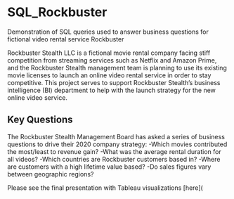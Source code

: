 # SQL_Rockbuster
Demonstration of SQL queries used to answer business questions for fictional video rental service Rockbuster 

Rockbuster Stealth LLC is a fictional movie rental company facing stiff competition from streaming services such as Netflix and Amazon Prime,
and the Rockbuster Stealth management team is planning to use its existing movie licenses to launch an online video rental service in order to stay competitive. 
This project serves to support Rockbuster Stealth’s business intelligence (BI) department to help with the launch strategy for the new online video service.
## Key Questions
The Rockbuster Stealth Management Board has asked a series of business questions to drive their 2020 company strategy:
-Which movies contributed the most/least to revenue gain?
-What was the average rental duration for all videos?
-Which countries are Rockbuster customers based in?
-Where are customers with a high lifetime value based?
-Do sales figures vary between geographic regions?

Please see the final presentation with Tableau visualizations [here](
